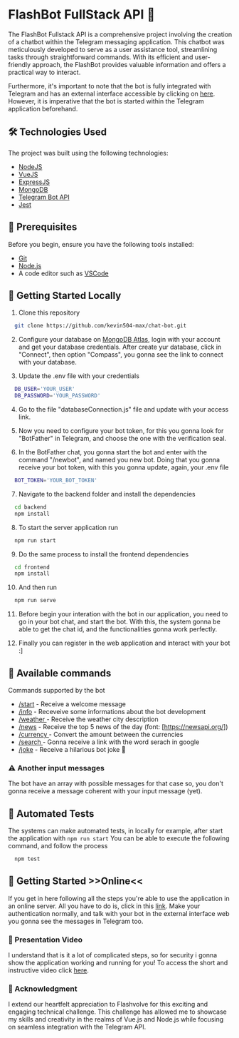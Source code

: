 # FlashBot FullStack API 🤖

The FlashBot Fullstack API is a comprehensive project involving the creation of a chatbot within the Telegram messaging application. 
This chatbot was meticulously developed to serve as a user assistance tool, streamlining tasks through straightforward commands. 
With its efficient and user-friendly approach, the FlashBot provides valuable information and offers a practical way to interact.

Furthermore, it's important to note that the bot is fully integrated with Telegram and has an external interface 
accessible by clicking on [here](https://chat-bot-wheat-two.vercel.app/chat). However, it is imperative that the bot is started within the Telegram application beforehand.

## 🛠 Technologies Used
The project was built using the following technologies:

* [NodeJS](https://nodejs.org/en)
* [VueJS](https://vuejs.org/)
* [ExpressJS](https://expressjs.com/)
* [MongoDB](https://www.mongodb.com/)
* [Telegram Bot API](https://core.telegram.org/)
* [Jest](https://jestjs.io/en/)

## 📌 Prerequisites
Before you begin, ensure you have the following tools installed:

* [Git](https://git-scm.com/)
* [Node.js](https://nodejs.org/en)
* A code editor such as [VSCode](https://code.visualstudio.com/)

## 🏡 Getting Started Locally

1. Clone this repository
```bash
  git clone https://github.com/kevin504-max/chat-bot.git
```

2. Configure your database on [MongoDB Atlas](https://account.mongodb.com/), login with your account and get your database credentials.
After create yur database, click in "Connect", then option "Compass", you gonna see the link to connect with your database.

3. Update the .env file with your credentials
```bash
  DB_USER='YOUR_USER'
  DB_PASSWORD='YOUR_PASSWORD'
```

4. Go to the file "databaseConnection.js" file and update with your access link.

5. Now you need to configure your bot token, for this you gonna look for "BotFather" in Telegram,
and choose the one with the verification seal.

6. In the BotFather chat, you gonna start the bot and enter with the command "/newbot", and named you new bot.
Doing that you gonna receive your bot token, with this you gonna update, again, your .env file

```bash
  BOT_TOKEN='YOUR_BOT_TOKEN'
```

7. Navigate to the backend folder and install the dependencies
```bash
  cd backend
  npm install
```

8. To start the server application run
```bash
  npm run start
```

9. Do the same process to install the frontend dependencies
```bash
  cd frontend
  npm install
```

10. And then run
```bash
  npm run serve
```

11. Before begin your interation with the bot in our application, you need to go in your bot chat, and start the bot.
With this, the system gonna be able to get the chat id, and the functionalities gonna work perfectly.

12. Finally you can register in the web application and interact with your bot :]

## 📖 Available commands
Commands supported by the bot

* [/start](#) - Receive a welcome message
* [/info](#) - Receveive some informations about the bot development
* [/weather <city>](#) - Receive the weather city description
* [/news](#) - Receive the top 5 news of the day (font: [https://newsapi.org/])
* [/currency <CurrencyA> <CurrecyB> <Amount>](#) - Convert the amount between the currencies
* [/search <word>](#) - Gonna receive a link with the word serach in google
* [/joke](#) - Receive a hilarious bot joke 🤡

### ⚠️ Another input messages
The bot have an array with possible messages for that case so, you don't gonna receive a message coherent with your input message (yet).

## 🧪 Automated Tests
The systems can make automated tests, in locally for example, after start the application with `npm run start`
You can be able to execute the following command, and follow the process
```bash
  npm test
```

## 🚀 Getting Started >>Online<<
If you get in here following all the steps you're able to use the application in an online server.
All you have to do is, click in this [link](https://chat-bot-wheat-two.vercel.app/). 
Make your authentication normally, and talk with your bot in the external interface web you gonna see the messages in Telegram too.

### 🎥 Presentation Video
I understand that is it a lot of complicated steps, so for security i gonna show the application working and running for you!
To access the short and instructive video click [here](#).

### 🤝 Acknowledgment
I extend our heartfelt appreciation to Flashvolve for this exciting and engaging technical challenge.
This challenge has allowed me to showcase my skills and creativity in the realms of Vue.js and Node.js 
while focusing on seamless integration with the Telegram API.
